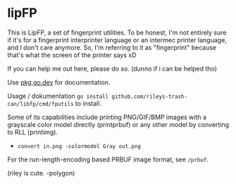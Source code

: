 # lipFP

This is LipFP, a set of fingerprint utilities. To be honest, I'm not entirely sure if it's for a fingerprint interprinter language or an intermec printer language, and I don't care anymore. So, I'm referring to it as "fingerprint" because that's what the screen of the printer says xD

If you can help me out here, please do so. (dunno if i can be helped tho)

Use [pkg.go.dev](https://pkg.go.dev/github.com/rileys-trash-can/libfp) for documentation.

Usage / dokumentation `go install github.com/rileys-trash-can/libfp/cmd/fputils` to install.

Some of its capabilities include printing PNG/GIF/BMP images with a grayscale color model directly (printprbuf) or any other model by converting to RLL (printimg).

- `convert in.png -colormodel Gray out.png`

For the run-length-encoding based PRBUF image format, see `/prbuf`.

(riley is cute. -polygon)
